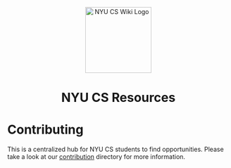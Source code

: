 <p align="center">
  <a href="https://bugs-nyu.github.io">
    <img alt="NYU CS Wiki Logo" src="https://raw.githubusercontent.com/BUGS-NYU/cs-resources/main/src/images/svg/logo.svg" width="150" />
  </a>
</p>
<h1 align="center">
  NYU CS Resources
</h1>

# Contributing
This is a centralized hub for NYU CS students to find opportunities. Please take a look at our [contribution](https://github.com/cs-resources/bugs-nyu.github.io/tree/main/contributing) directory for more information.
